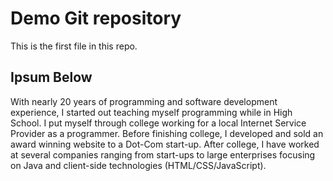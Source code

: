 # Demo Git repository

This is the first file in this repo.

## Ipsum Below

With nearly 20 years of programming and software development experience, 
I started out teaching myself programming while in High School. 
I put myself through college working for a local Internet Service Provider as a programmer.
 Before finishing college, I developed and sold an award winning website to a Dot-Com start-up.
 After college, 
 I have worked at several companies ranging from start-ups to large enterprises focusing on Java and client-side technologies (HTML/CSS/JavaScript).